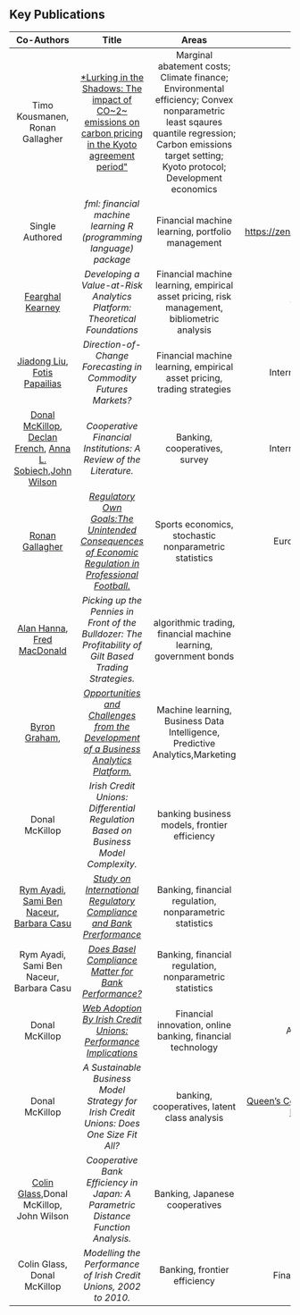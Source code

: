 ## Key Publications

|**Co-Authors**|**Title**|**Areas**|**Journal**|**Date**|	
|:---:|:---:|:---:|:---:|:---:|
|Timo Kousmanen, Ronan Gallagher|[*Lurking in the Shadows: The impact of CO~2~ emissions on carbon pricing in the Kyoto agreement period"](https://www.sciencedirect.com/science/article/pii/S0140988322004674)|Marginal abatement costs; Climate finance; Environmental efficiency; Convex nonparametric least sqaures quantile regression; Carbon emissions target setting; Kyoto protocol; Development economics|Energy Economics|1/11/2022|
|Single Authored| *fml: financial machine learning R (programming language) package*|Financial machine learning, portfolio management|https://zenodo.org/record/6379925#.YrWrkS8w2E0|2022|
|[Fearghal Kearney](https://pure.qub.ac.uk/en/persons/fearghal-kearney)|*Developing a Value-at-Risk Analytics Platform: Theoretical Foundations*|Financial machine learning, empirical asset pricing, risk management, bibliometric analysis|Commissioned Report Invest NI|2021|
|[Jiadong Liu](https://pure.qub.ac.uk/en/persons/jiadong-liu), [Fotis Papailias](https://www.kcl.ac.uk/people/fotis-papailias)|*Direction-of-Change Forecasting in Commodity Futures Markets?*|Financial machine learning, empirical asset pricing, trading strategies|International Review of Financial Analysis|2021|
|[Donal McKillop](https://pure.qub.ac.uk/en/persons/donal-mckillop), [Declan French](https://pure.qub.ac.uk/en/persons/declan-french), [Anna L. Sobiech](https://risweb.st-andrews.ac.uk/portal/en/persons/anna-lucia-sobiech),[John Wilson](https://www.st-andrews.ac.uk/management/people/jsw7)|*Cooperative Financial Institutions: A Review of the Literature.*|Banking, cooperatives, survey| International Review of Financial Analysis|2020|
|[Ronan Gallagher](https://www.business-school.ed.ac.uk/staff/ronan-gallagher)|[*Regulatory Own Goals:The Unintended Consequences of Economic Regulation in Professional Football.*](https://doi.org/10.1080/16184742.2019.1588344)|Sports economics, stochastic nonparametric statistics|European Sport Management Quarterly|2020|
|[Alan Hanna](https://pure.qub.ac.uk/en/persons/alan-hanna), [Fred MacDonald](https://www.linkedin.com/in/fred-macdonald-b752793a/?originalSubdomain=uk)|*Picking up the Pennies in Front of the Bulldozer: The Profitability of Gilt Based Trading Strategies.* |algorithmic trading, financial machine learning, government bonds|Finance Research Letters|2019|
|[Byron Graham](https://pure.qub.ac.uk/en/persons/alan-hanna),|[*Opportunities and Challenges from the Development of a Business Analytics Platform.*](https://pure.qub.ac.uk/en/publications/opportunities-and-challenges-from-the-development-of-an-analytics) |Machine learning, Business Data Intelligence, Predictive Analytics,Marketing|Comissioned Report Invest NI|2019|
|Donal McKillop|*Irish Credit Unions: Differential Regulation Based on Business Model Complexity.*|banking business models, frontier efficiency| The British Accounting Review|2017|
|[Rym Ayadi](https://rymayadi.com), [Sami Ben Naceur](https://www.linkedin.com/in/sami-ben-naceur-18923130), [Barbara Casu](https://www.cass.city.ac.uk/faculties-and-research/experts/barbara-casu)|[*Study on International Regulatory Compliance and Bank Prerformance*](http://www.imf.org/external/pubs/ft/wp/2015/wp15100.pdf)|Banking, financial regulation, nonparametric statistics|IMF Working Paper Series|2016|
|Rym Ayadi, Sami Ben Naceur, Barbara Casu|[*Does Basel Compliance Matter for Bank Performance?*](https://doi.org/10.1016/j.jfs.2015.12.007)|Banking, financial regulation, nonparametric statistics|Journal of Financial Stability|2016|
|Donal McKillop|[*Web Adoption By Irish Credit Unions: Performance Implications*](http://onlinelibrary.wiley.com/doi/10.1111/apce.12057/full)|Financial innovation, online banking, financial technology| Annals of Public and Cooperative|2015|
|Donal McKillop|*A Sustainable Business Model Strategy for Irish Credit Unions: Does One Size Fit All?*|banking, cooperatives, latent class analysis|[Queen’s Centre for Not-for-Profit and Public Sector Research Working Paper Series](https://doi.org/10.2139/ssrn.2667505)|2015|
|[Colin Glass](https://privpapers.ssrn.com/sol3/cf_dev/AbsByAuth.cfm?per_id=248712),Donal McKillop, John Wilson|*Cooperative Bank Efficiency in Japan: A Parametric Distance Function Analysis.*|Banking, Japanese cooperatives|European Journal of Finance|2014|
|Colin Glass, Donal McKillop|*Modelling the Performance of Irish Credit Unions, 2002 to 2010.*| Banking, frontier efficiency|Financial Accountability & Management|2014|
